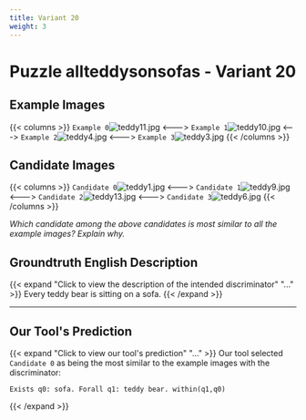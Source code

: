```yaml
---
title: Variant 20
weight: 3
---
```


# Puzzle allteddysonsofas - Variant 20

## Example Images
{{< columns >}}
`Example 0`![teddy11.jpg](/natscene-data/images/teddy11.jpg)
<--->
`Example 1`![teddy10.jpg](/natscene-data/images/teddy10.jpg)
<--->
`Example 2`![teddy4.jpg](/natscene-data/images/teddy4.jpg)
<--->
`Example 3`![teddy3.jpg](/natscene-data/images/teddy3.jpg)
{{< /columns >}}

## Candidate Images
{{< columns >}}
`Candidate 0`![teddy1.jpg](/natscene-data/images/teddy1.jpg)
<--->
`Candidate 1`![teddy9.jpg](/natscene-data/images/teddy9.jpg)
<--->
`Candidate 2`![teddy13.jpg](/natscene-data/images/teddy13.jpg)
<--->
`Candidate 3`![teddy6.jpg](/natscene-data/images/teddy6.jpg)
{{< /columns >}}

*Which candidate among the above candidates is most similar to all the example images? Explain why.*

## Groundtruth English Description

{{< expand "Click to view the description of the intended discriminator" "..." >}}
Every teddy bear is sitting on a sofa.
{{< /expand >}}

---



## Our Tool's Prediction

{{< expand "Click to view our tool's prediction" "..." >}}
Our tool selected `Candidate 0` as being the most similar to the example images with the discriminator:
```plaintext
Exists q0: sofa. Forall q1: teddy bear. within(q1,q0)
```
{{< /expand >}}
